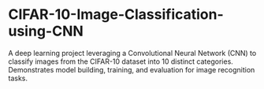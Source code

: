 # CIFAR-10-Image-Classification-using-CNN
A deep learning project leveraging a Convolutional Neural Network (CNN) to classify images from the CIFAR-10 dataset into 10 distinct categories. Demonstrates model building, training, and evaluation for image recognition tasks.
